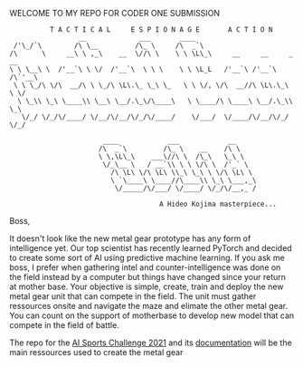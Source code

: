 WELCOME TO MY REPO FOR CODER ONE SUBMISSION
```
          T A C T I C A L     E S P I O N A G E       A C T I O N           
                 __             ___       ____                             
 /'\_/`\        /\ \__         /\_ \     /\  _`\                           
/\      \     __\ \ ,_\    __  \//\ \    \ \ \L\_\     __     __     _ __  
\ \ \__\ \  /'__`\ \ \/  /'__`\  \ \ \    \ \ \L_L   /'__`\ /'__`\  /\`'__\
 \ \ \_/\ \/\  __/\ \ \_/\ \L\.\_ \_\ \_   \ \ \/, \/\  __//\ \L\.\_\ \ \/ 
  \ \_\\ \_\ \____\\ \__\ \__/.\_\/\____\   \ \____/\ \____\ \__/.\_\\ \_\ 
   \/_/ \/_/\/____/ \/__/\/__/\/_/\/____/    \/___/  \/____/\/__/\/_/ \/_/ 
                                                                           
                       ____            ___            __     
                      /\  _`\         /\_ \    __    /\ \    
                      \ \,\L\_\    ___\//\ \  /\_\   \_\ \   
                       \/_\__ \   / __`\\ \ \ \/\ \  /'_` \  
                         /\ \L\ \/\ \L\ \\_\ \_\ \ \/\ \L\ \ 
                         \ `\____\ \____//\____\\ \_\ \___,_\
                          \/_____/\/___/ \/____/ \/_/\/__,_ /
 
                                     A Hideo Kojima masterpiece...
```
Boss,

It doesn't look like the new metal gear prototype has any form of intelligence yet. Our top scientist has recently learned PyTorch and decided to create some sort of AI using predictive machine learning. If you ask me boss, I prefer when gathering intel and counter-intelligence was done on the field instead by a computer  but things have changed since your return at mother base.
Your objective is simple, create, train and deploy the new metal gear unit that can compete in the field. The unit must gather ressources onsite and navigate the maze and elimate the other metal gear.
You can count on the support of motherbase to develop new model that can compete in the field of battle.

The repo for the [AI Sports Challenge 2021](https://www.notion.so/coderonehq/THE-AI-SPORTS-CHALLENGE-7560031c513e4d488c05d4d80dced34f) and its [documentation](https://github.com/CoderOneHQ/dungeons-and-data-structures) will be the main ressources used to create the metal gear
